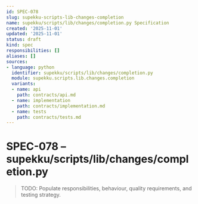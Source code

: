 ```yaml
---
id: SPEC-078
slug: supekku-scripts-lib-changes-completion
name: supekku/scripts/lib/changes/completion.py Specification
created: '2025-11-01'
updated: '2025-11-01'
status: draft
kind: spec
responsibilities: []
aliases: []
sources:
- language: python
  identifier: supekku/scripts/lib/changes/completion.py
  module: supekku.scripts.lib.changes.completion
  variants:
  - name: api
    path: contracts/api.md
  - name: implementation
    path: contracts/implementation.md
  - name: tests
    path: contracts/tests.md
---
```


# SPEC-078 – supekku/scripts/lib/changes/completion.py

> TODO: Populate responsibilities, behaviour, quality requirements, and testing strategy.
